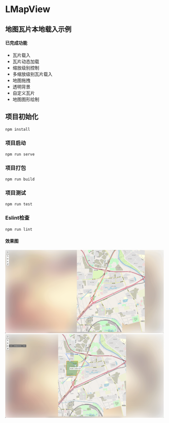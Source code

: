 # LMapView

## 地图瓦片本地载入示例

#### 已完成功能

- 瓦片载入
- 瓦片动态加载
- 缩放级别控制
- 多缩放级别瓦片载入
- 地图拖拽
- 透明背景
- 自定义瓦片
- 地图图形绘制

## 项目初始化

```
npm install
```

### 项目启动

```
npm run serve
```

### 项目打包

```
npm run build
```

### 项目测试

```
npm run test
```

### Eslint检查

```
npm run lint
```

#### 效果图

![地图瓦片效果](./preview/01.png)
![地图瓦片绘制效果](./preview/02.png)
